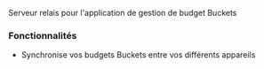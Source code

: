 Serveur relais pour l'application de gestion de budget Buckets

### Fonctionnalités

- Synchronise vos budgets Buckets entre vos différents appareils